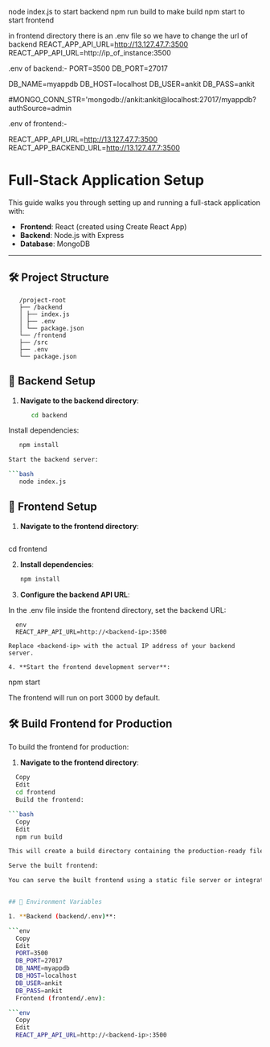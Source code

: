 node index.js to start backend 
npm run build to make build
npm start to start frontend

in frontend directory there is an .env file so we have to change the url of backend 
REACT_APP_API_URL=http://13.127.47.7:3500
REACT_APP_API_URL=http://ip_of_instance:3500

.env of backend:-
PORT=3500
DB_PORT=27017

DB_NAME=myappdb
DB_HOST=localhost
DB_USER=ankit
DB_PASS=ankit

#MONGO_CONN_STR='mongodb://ankit:ankit@localhost:27017/myappdb?authSource=admin

.env of frontend:-

REACT_APP_API_URL=http://13.127.47.7:3500
REACT_APP_BACKEND_URL=http://13.127.47.7:3500

# Full-Stack Application Setup

This guide walks you through setting up and running a full-stack application with:

- **Frontend**: React (created using Create React App)
- **Backend**: Node.js with Express
- **Database**: MongoDB

---

## 🛠️ Project Structure

```
   /project-root
   ├── /backend
   │ ├── index.js
   │ ├── .env
   │ └── package.json
   └── /frontend
   ├── /src
   ├── .env
   └── package.json
```

## 🚀 Backend Setup

1. **Navigate to the backend directory**:

   ```bash
      cd backend

Install dependencies:

   ```bash
      npm install

Start the backend server:

   ```bash
      node index.js

```

## 🚀 Frontend Setup
1. **Navigate to the frontend directory**:

   ```bash
  cd frontend

2. **Install dependencies**:

   ```bash
   npm install

3. **Configure the backend API URL**:

In the .env file inside the frontend directory, set the backend URL:
```
  env
  REACT_APP_API_URL=http://<backend-ip>:3500

Replace <backend-ip> with the actual IP address of your backend server.

4. **Start the frontend development server**:

```
  npm start

The frontend will run on port 3000 by default.


## 🛠️ Build Frontend for Production
To build the frontend for production:

1. **Navigate to the frontend directory**:

```bash
  Copy
  Edit
  cd frontend
  Build the frontend:

```bash
  Copy
  Edit
  npm run build

This will create a build directory containing the production-ready files.

Serve the built frontend:

You can serve the built frontend using a static file server or integrate it with your backend server.


## 🔐 Environment Variables

1. **Backend (backend/.env)**:

```env
  Copy
  Edit
  PORT=3500
  DB_PORT=27017
  DB_NAME=myappdb
  DB_HOST=localhost
  DB_USER=ankit
  DB_PASS=ankit
  Frontend (frontend/.env):

```env
  Copy
  Edit
  REACT_APP_API_URL=http://<backend-ip>:3500
